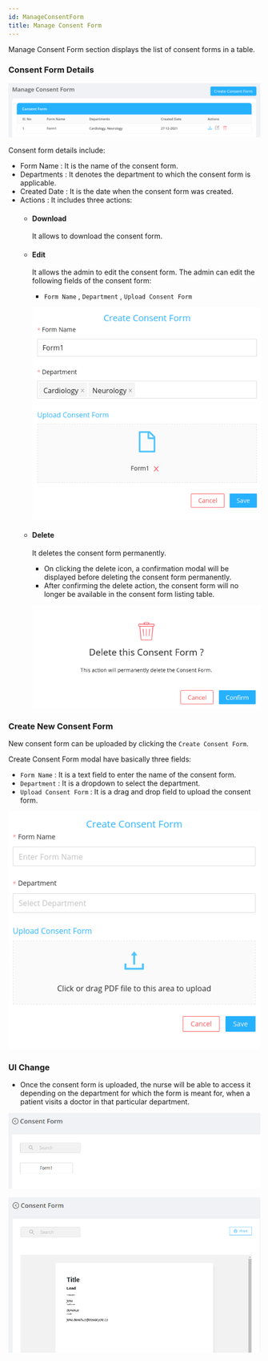```yaml
---
id: ManageConsentForm
title: Manage Consent Form
---
```


Manage Consent Form section displays the list of consent forms in a table.

### Consent Form Details

![Create consent form](assets/manage-consent-form/mcf-1.png)

Consent form details include:

- Form Name : It is the name of the consent form.
- Departments : It denotes the department to which the consent form is applicable.
- Created Date : It is the date when the consent form was created.
- Actions : It includes three actions: 
    - #### Download 
        It allows to download the consent form.
    - #### Edit
        It allows the admin to edit the consent form. The admin can edit the following fields of the consent form:
         - `Form Name` , `Department` , `Upload Consent Form`
    
        ![Edit consent form](assets/manage-consent-form/mcf-2.png)
    
    - #### Delete
        It deletes the consent form permanently.
        - On clicking the delete icon, a confirmation modal will be displayed before deleting the consent form permanently.
        - After confirming the delete action, the consent form will no longer be available in the consent form listing table.

        ![Delete consent form](assets/manage-consent-form/mcf-3.png)


### Create New Consent Form

New consent form can be uploaded by clicking the `Create Consent Form`.

Create Consent Form modal have basically three fields:

- `Form Name` : It is a text field to enter the name of the consent form.
- `Department` : It is a dropdown to select the department.
- `Upload Consent Form` : It is a drag and drop field to upload the consent form.

![Create consent form](assets/manage-consent-form/mcf-4.png)

### UI Change

- Once the consent form is uploaded, the nurse will be able to access it depending on the department for which the form is meant for, when a patient visits a doctor in that particular department.

![Consent form 1](assets/manage-consent-form/mcf-10.png)

![Consent form 2](assets/manage-consent-form/mcf-11.png)
